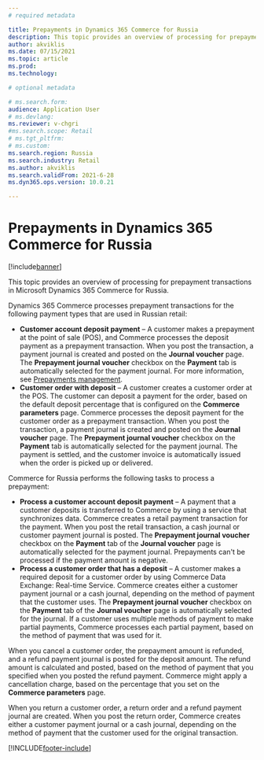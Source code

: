 ```yaml
---
# required metadata

title: Prepayments in Dynamics 365 Commerce for Russia
description: This topic provides an overview of processing for prepayment transactions in Microsoft Dynamics 365 Commerce for Russia.
author: akviklis
ms.date: 07/15/2021
ms.topic: article
ms.prod: 
ms.technology: 

# optional metadata

# ms.search.form:
audience: Application User
# ms.devlang: 
ms.reviewer: v-chgri
#ms.search.scope: Retail
# ms.tgt_pltfrm: 
# ms.custom: 
ms.search.region: Russia
ms.search.industry: Retail
ms.author: akviklis
ms.search.validFrom: 2021-6-28
ms.dyn365.ops.version: 10.0.21

---
```

# Prepayments in Dynamics 365 Commerce for Russia

[!include[banner](../includes/banner.md)]

This topic provides an overview of processing for prepayment transactions in Microsoft Dynamics 365 Commerce for Russia.

Dynamics 365 Commerce processes prepayment transactions for the following payment types that are used in Russian retail:

- **Customer account deposit payment** – A customer makes a prepayment at the point of sale (POS), and Commerce processes the deposit payment as a prepayment transaction. When you post the transaction, a payment journal is created and posted on the **Journal voucher** page. The **Prepayment journal voucher** checkbox on the **Payment** tab is automatically selected for the payment journal. For more information, see [Prepayments management](../../finance/localizations/rus-prepayments-management.md).
- **Customer order with deposit** – A customer creates a customer order at the POS. The customer can deposit a payment for the order, based on the default deposit percentage that is configured on the **Commerce parameters** page. Commerce processes the deposit payment for the customer order as a prepayment transaction. When you post the transaction, a payment journal is created and posted on the **Journal voucher** page. The **Prepayment journal voucher** checkbox on the **Payment** tab is automatically selected for the payment journal. The payment is settled, and the customer invoice is automatically issued when the order is picked up or delivered.

Commerce for Russia performs the following tasks to process a prepayment:

- **Process a customer account deposit payment** – A payment that a customer deposits is transferred to Commerce by using a service that synchronizes data. Commerce creates a retail payment transaction for the payment. When you post the retail transaction, a cash journal or customer payment journal is posted. The **Prepayment journal voucher** checkbox on the **Payment** tab of the **Journal voucher** page is automatically selected for the payment journal. Prepayments can't be processed if the payment amount is negative.
- **Process a customer order that has a deposit** – A customer makes a required deposit for a customer order by using Commerce Data Exchange: Real-time Service. Commerce creates either a customer payment journal or a cash journal, depending on the method of payment that the customer uses. The **Prepayment journal voucher** checkbox on the **Payment** tab of the **Journal voucher** page is automatically selected for the journal. If a customer uses multiple methods of payment to make partial payments, Commerce processes each partial payment, based on the method of payment that was used for it.

When you cancel a customer order, the prepayment amount is refunded, and a refund payment journal is posted for the deposit amount. The refund amount is calculated and posted, based on the method of payment that you specified when you posted the refund payment. Commerce might apply a cancellation charge, based on the percentage that you set on the **Commerce parameters** page.

When you return a customer order, a return order and a refund payment journal are created. When you post the return order, Commerce creates either a customer payment journal or a cash journal, depending on the method of payment that the customer used for the original transaction.

[!INCLUDE[footer-include](../../includes/footer-banner.md)]
